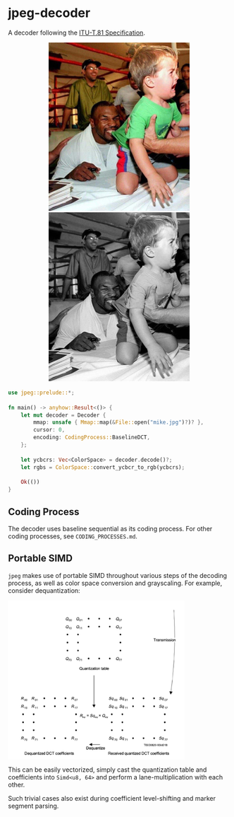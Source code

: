 # jpeg-decoder

A decoder following the [ITU-T.81 Specification](https://www.w3.org/Graphics/JPEG/itu-t81.pdf).
<br />

<p align="center">
    <img src="mike.jpg" alt="Original Mike" width="320"/>
    <img src="gray_mike.png" alt="Grayscale Mike" width="320"/>
</p>

```rust
use jpeg::prelude::*;

fn main() -> anyhow::Result<()> {
    let mut decoder = Decoder {
        mmap: unsafe { Mmap::map(&File::open("mike.jpg")?)? },
        cursor: 0,
        encoding: CodingProcess::BaselineDCT,
    };

    let ycbcrs: Vec<ColorSpace> = decoder.decode()?;
    let rgbs = ColorSpace::convert_ycbcr_to_rgb(ycbcrs);

    Ok(())
}
```

## Coding Process

The decoder uses baseline sequential as its coding process.
For other coding processes, see `CODING_PROCESSES.md`.

## Portable SIMD

`jpeg` makes use of portable SIMD throughout various steps of the decoding process, as well as color space conversion
and grayscaling. For example, consider dequantization:

<img src="dequantization.png" width ="400" align="center"/>

This can be easily vectorized, simply cast the quantization table and coefficients into `Simd<u8, 64>` and perform a
lane-multiplication with each other.

Such trivial cases also exist during coefficient level-shifting and marker segment parsing.

